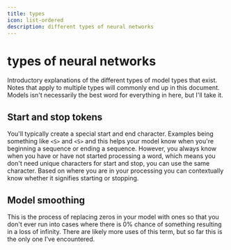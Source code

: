 ```yaml
---
title: types
icon: list-ordered
description: different types of neural networks
---
```


# types of neural networks

Introductory explanations of the different types of model types that exist. Notes that apply to multiple types will commonly end up in this document. Models isn't necessarily the best word for everything in here, but I'll take it.

## Start and stop tokens

You'll typically create a special start and end character. Examples being something like `<S>` and `<S>` and this helps your model know when you're beginning a sequence or ending a sequence. However, you always know when you have or have not started processing a word, which means you don't need unique characters for start and stop, you can use the same character. Based on where you are in your processing you can contextually know whether it signifies starting or stopping.

## Model smoothing

This is the process of replacing zeros in your model with ones so that you don't ever run into cases where there is 0% chance of something resulting in a loss of infinity. There are likely more uses of this term, but so far this is the only one I've encountered.
